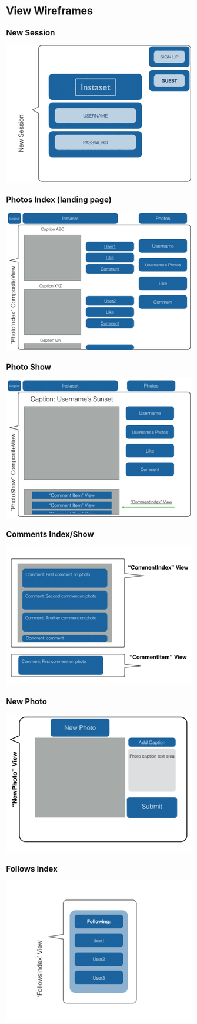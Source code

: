# View Wireframes

## New Session
![new-session]

## Photos Index (landing page)
![photos-index]

## Photo Show
![photo-show]

## Comments Index/Show
![comments-views]

## New Photo
![new-photo]

## Follows Index
![follows-index]

[new-session]: ./wireframes/NewSessionView.png
[photos-index]: ./wireframes/PhotoIndexView.png
[photo-show]: ./wireframes/PhotoShowView.png
[comments-views]: ./wireframes/CommentViews.png
[new-photo]: ./wireframes/NewPhotoForm.png
[follows-index]: ./wireframes/FollowsIndexView.png
